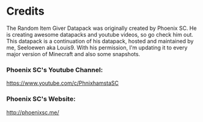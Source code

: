 # Credits

The Random Item Giver Datapack was originally created by Phoenix SC. He is creating awesome datapacks and youtube videos, so go check him out.
This datapack is a continuation of his datapack, hosted and maintained by me, Seeloewen aka Louis9. With his permission, I'm updating it to every major version of Minecraft and also some snapshots.

### Phoenix SC's Youtube Channel:
https://www.youtube.com/c/PhnixhamstaSC

### Phoenix SC's Website:
http://phoenixsc.me/
